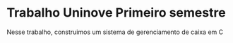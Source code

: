 # Trabalho Uninove Primeiro semestre
Nesse trabalho, construimos um sistema de gerenciamento de caixa em C
